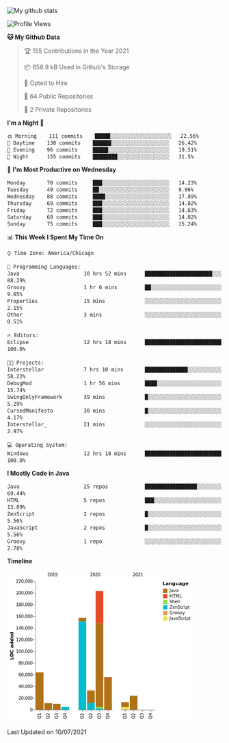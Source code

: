![My github stats](https://github-readme-stats.vercel.app/api?username=romvoid95&theme=gruvbox&include_all_commits=true&show_icons=true")

<!--START_SECTION:waka-->
![Profile Views](http://img.shields.io/badge/Profile%20Views-0-blue)

**🐱 My Github Data** 

> 🏆 155 Contributions in the Year 2021
 > 
> 📦 658.9 kB Used in Github's Storage 
 > 
> 💼 Opted to Hire
 > 
> 📜 64 Public Repositories 
 > 
> 🔑 2 Private Repositories  
 > 
**I'm a Night 🦉** 

```text
🌞 Morning    111 commits    █████░░░░░░░░░░░░░░░░░░░░   22.56% 
🌆 Daytime    130 commits    ██████░░░░░░░░░░░░░░░░░░░   26.42% 
🌃 Evening    96 commits     █████░░░░░░░░░░░░░░░░░░░░   19.51% 
🌙 Night      155 commits    ████████░░░░░░░░░░░░░░░░░   31.5%

```
📅 **I'm Most Productive on Wednesday** 

```text
Monday       70 commits     ███░░░░░░░░░░░░░░░░░░░░░░   14.23% 
Tuesday      49 commits     ██░░░░░░░░░░░░░░░░░░░░░░░   9.96% 
Wednesday    88 commits     ████░░░░░░░░░░░░░░░░░░░░░   17.89% 
Thursday     69 commits     ███░░░░░░░░░░░░░░░░░░░░░░   14.02% 
Friday       72 commits     ███░░░░░░░░░░░░░░░░░░░░░░   14.63% 
Saturday     69 commits     ███░░░░░░░░░░░░░░░░░░░░░░   14.02% 
Sunday       75 commits     ███░░░░░░░░░░░░░░░░░░░░░░   15.24%

```


📊 **This Week I Spent My Time On** 

```text
⌚︎ Time Zone: America/Chicago

💬 Programming Languages: 
Java                     10 hrs 52 mins      ██████████████████████░░░   88.29% 
Groovy                   1 hr 6 mins         ██░░░░░░░░░░░░░░░░░░░░░░░   9.05% 
Properties               15 mins             ░░░░░░░░░░░░░░░░░░░░░░░░░   2.15% 
Other                    3 mins              ░░░░░░░░░░░░░░░░░░░░░░░░░   0.51%

🔥 Editors: 
Eclipse                  12 hrs 18 mins      █████████████████████████   100.0%

🐱‍💻 Projects: 
Interstellar             7 hrs 10 mins       ██████████████░░░░░░░░░░░   58.22% 
DebugMod                 1 hr 56 mins        ████░░░░░░░░░░░░░░░░░░░░░   15.74% 
SwingOnlyFramework       39 mins             █░░░░░░░░░░░░░░░░░░░░░░░░   5.29% 
CursedManifesto          30 mins             █░░░░░░░░░░░░░░░░░░░░░░░░   4.17% 
Interstellar_            21 mins             ░░░░░░░░░░░░░░░░░░░░░░░░░   2.97%

💻 Operating System: 
Windows                  12 hrs 18 mins      █████████████████████████   100.0%

```

**I Mostly Code in Java** 

```text
Java                     25 repos            █████████████████░░░░░░░░   69.44% 
HTML                     5 repos             ███░░░░░░░░░░░░░░░░░░░░░░   13.89% 
ZenScript                2 repos             █░░░░░░░░░░░░░░░░░░░░░░░░   5.56% 
JavaScript               2 repos             █░░░░░░░░░░░░░░░░░░░░░░░░   5.56% 
Groovy                   1 repo              ░░░░░░░░░░░░░░░░░░░░░░░░░   2.78%

```


**Timeline**

![Chart not found](https://raw.githubusercontent.com/ROMVoid95/ROMVoid95/master/charts/bar_graph.png) 


 Last Updated on 10/07/2021
<!--END_SECTION:waka-->
